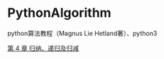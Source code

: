 # PythonAlgorithm
python算法教程（Magnus Lie Hetland著）、python3

[第 4 章 归纳、递归及归减](https://github.com/geyixin/PythonAlgorithm/tree/master/chapter4)
